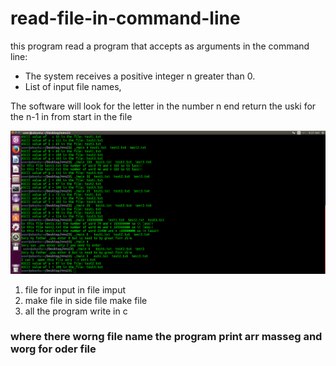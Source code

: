 # read-file-in-command-line


this program read a program that accepts as arguments in the command line:

* The system receives a positive integer n greater than 0.
* List of input file names,

The software will look for the letter in the number n end return the uski for the n-1 in from start in the file 


![](img/Screenshot%20from%202022-01-17%2009-37-15.png)

1. file for input in file imput 
2. make file in side file make file
3. all the program write in c 

### where there worng file name the program print arr masseg and worg for oder file
